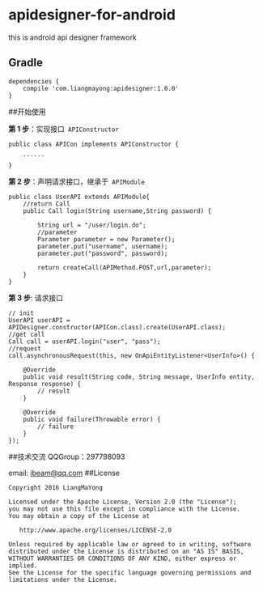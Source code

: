 # apidesigner-for-android
this is android api designer framework

## Gradle
```
dependencies {
    compile 'com.liangmayong:apidesigner:1.0.0'
}
```

##开始使用

**第 1 步**：实现接口<code> APIConstructor </code>

```
public class APICon implements APIConstructor {

    ``````
}
```
**第 2 步**：声明请求接口，继承于<code> APIModule </code>

```
public class UserAPI extends APIModule{
    //return Call
    public Call login(String username,String password) {
	
        String url = "/user/login.do";
        //parameter
        Parameter parameter = new Parameter();
        parameter.put("username", username);
        parameter.put("password", password);
        
        return createCall(APIMethod.POST,url,parameter);
    }
}
```
**第 3 步**: 请求接口

```
// init
UserAPI userAPI = APIDesigner.constructor(APICon.class).create(UserAPI.class);
//get call
Call call = userAPI.login("user", "pass");
//request
call.asynchronousRequest(this, new OnApiEntityListener<UserInfo>() {

    @Override
    public void result(String code, String message, UserInfo entity, Response response) {
        // result
    }

    @Override
    public void failure(Throwable error) {
        // failure
    }
});
```
##技术交流
QQGroup：297798093

email: ibeam@qq.com
##License
```
Copyright 2016 LiangMaYong

Licensed under the Apache License, Version 2.0 (the "License");
you may not use this file except in compliance with the License.
You may obtain a copy of the License at

   http://www.apache.org/licenses/LICENSE-2.0

Unless required by applicable law or agreed to in writing, software
distributed under the License is distributed on an "AS IS" BASIS,
WITHOUT WARRANTIES OR CONDITIONS OF ANY KIND, either express or implied.
See the License for the specific language governing permissions and
limitations under the License.
```
